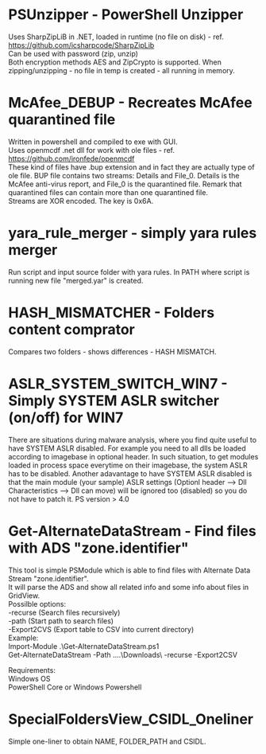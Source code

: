 # PSUnzipper - PowerShell Unzipper  
Uses SharpZipLiB in .NET, loaded in runtime (no file on disk) - ref. https://github.com/icsharpcode/SharpZipLib  
Can be used with password (zip, unzip)  
Both encryption methods AES and ZipCrypto is supported.
When zipping/unzipping - no file in temp is created - all running in memory.



# McAfee_DEBUP - Recreates McAfee quarantined file
Written in powershell and compiled to exe with GUI.  
Uses openmcdf .net dll for work with ole files - ref. https://github.com/ironfede/openmcdf  
These kind of files have .bup extension and in fact they are actually type of ole file. 
BUP file contains two streams: Details and File_0. Details is the McAfee anti-virus report, and File_0 is the quarantined file. Remark that quarantined files can contain more than one quarantined file.  
Streams are XOR encoded. The key is 0x6A.  


# yara_rule_merger - simply yara rules merger
Run script and input source folder with yara rules.
In PATH where script is running new file "merged.yar" is created.


# HASH_MISMATCHER - Folders content comprator
Compares two folders - shows differences - HASH MISMATCH.


# ASLR_SYSTEM_SWITCH_WIN7 - Simply SYSTEM ASLR switcher (on/off) for WIN7
There are situations during malware analysis, where you find quite useful to have
SYSTEM ASLR disabled. For example you need to all dlls be loaded according to
imagebase in optional header. In such situation, to get modules loaded in process space everytime on their imagebase, the system ASLR has to be disabled.
Another adavantage to have SYSTEM ASLR disabled is that the main module (your sample) ASLR settings (Optionl header --> Dll Characteristics --> Dll can move) will be ignored too (disabled) so you do not have to patch it.
PS version > 4.0

# Get-AlternateDataStream - Find files with ADS "zone.identifier"
This tool is simple PSModule which is able to find files with Alternate Data Stream "zone.identifier".<br/>
It will parse the ADS and show all related info and some info about files in GridView.<br/>
Possilble options:<br/>
-recurse (Search files recursively)<br/>
-path (Start path to search files)<br/>
-Export2CVS (Export table to CSV into current directory)<br/>
Example:<br/>
Import-Module .\Get-AlternateDataStream.ps1<br/>
Get-AlternateDataStream -Path ..\..\Downloads\ -recurse -Export2CSV<br/>

Requirements:<br/>
Windows OS<br/>
PowerShell Core or Windows Powershell<br/>


# SpecialFoldersView_CSIDL_Oneliner
Simple one-liner to obtain NAME, FOLDER_PATH and CSIDL.

